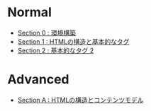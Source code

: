 # Normal
- [Section 0 : 環境構築](https://github.com/kmc-jp/css-study-seminar/blob/main/documents/normal/Section-00.md)
- [Section 1 : HTMLの構造と基本的なタグ](https://github.com/kmc-jp/css-study-seminar/blob/main/documents/normal/Section-01.md)
- [Section 2 : 基本的なタグ 2](https://github.com/kmc-jp/css-study-seminar/blob/main/documents/normal/Section-02.md)

# Advanced
- [Section A : HTMLの構造とコンテンツモデル](https://github.com/kmc-jp/css-study-seminar/blob/main/documents/advanced/Section-A.md)